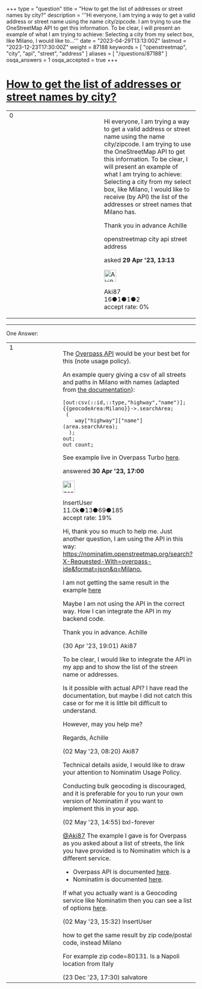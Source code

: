 +++
type = "question"
title = "How to get the list of addresses or street names by city?"
description = '''Hi everyone,  I am trying a way to get a valid address or street name using the name city/zipcode. I am trying to use the OneStreetMap API to get this information. To be clear, I will present an example of what I am trying to achieve: Selecting a city from my select box, like Milano, I would like to...'''
date = "2023-04-29T13:13:00Z"
lastmod = "2023-12-23T17:30:00Z"
weight = 87188
keywords = [ "openstreetmap", "city", "api", "street", "address" ]
aliases = [ "/questions/87188" ]
osqa_answers = 1
osqa_accepted = true
+++

<div class="headNormal">

# [How to get the list of addresses or street names by city?](/questions/87188/how-to-get-the-list-of-addresses-or-street-names-by-city)

</div>

<div id="main-body">

<div id="askform">

<table id="question-table" style="width:100%;">
<colgroup>
<col style="width: 50%" />
<col style="width: 50%" />
</colgroup>
<tbody>
<tr>
<td style="width: 30px; vertical-align: top"><div class="vote-buttons">
<span id="post-87188-upvote" class="ajax-command post-vote up" rel="nofollow" title="I like this post (click again to cancel)"> </span>
<div id="post-87188-score" class="post-score" title="current number of votes">
0
</div>
<span id="post-87188-downvote" class="ajax-command post-vote down" rel="nofollow" title="I dont like this post (click again to cancel)"> </span> <span id="favorite-mark" class="ajax-command favorite-mark" rel="nofollow" title="mark/unmark this question as favorite (click again to cancel)"> </span>
<div id="favorite-count" class="favorite-count">
&#10;</div>
</div></td>
<td><div id="item-right">
<div class="question-body">
<p>Hi everyone, I am trying a way to get a valid address or street name using the name city/zipcode. I am trying to use the OneStreetMap API to get this information. To be clear, I will present an example of what I am trying to achieve: Selecting a city from my select box, like Milano, I would like to receive (by API) the list of the addresses or street names that Milano has.</p>
<p>Thank you in advance Achille</p>
</div>
<div id="question-tags" class="tags-container tags">
<span class="post-tag tag-link-openstreetmap" rel="tag" title="see questions tagged &#39;openstreetmap&#39;">openstreetmap</span> <span class="post-tag tag-link-city" rel="tag" title="see questions tagged &#39;city&#39;">city</span> <span class="post-tag tag-link-api" rel="tag" title="see questions tagged &#39;api&#39;">api</span> <span class="post-tag tag-link-street" rel="tag" title="see questions tagged &#39;street&#39;">street</span> <span class="post-tag tag-link-address" rel="tag" title="see questions tagged &#39;address&#39;">address</span>
</div>
<div id="question-controls" class="post-controls">
&#10;</div>
<div class="post-update-info-container">
<div class="post-update-info post-update-info-user">
<p>asked <strong>29 Apr '23, 13:13</strong></p>
<img src="https://secure.gravatar.com/avatar/25ef16609c6769a05247bce8664a735b?s=32&amp;d=identicon&amp;r=g" class="gravatar" width="32" height="32" alt="Aki87&#39;s gravatar image" />
<p><span>Aki87</span><br />
<span class="score" title="16 reputation points">16</span><span title="1 badges"><span class="badge1">●</span><span class="badgecount">1</span></span><span title="1 badges"><span class="silver">●</span><span class="badgecount">1</span></span><span title="2 badges"><span class="bronze">●</span><span class="badgecount">2</span></span><br />
<span class="accept_rate" title="Rate of the user&#39;s accepted answers">accept rate:</span> <span title="Aki87 has no accepted answers">0%</span></p>
</div>
</div>
<div id="comments-container-87188" class="comments-container">
&#10;</div>
<div id="comment-tools-87188" class="comment-tools">
&#10;</div>
<div class="clear">
&#10;</div>
<div id="comment-87188-form-container" class="comment-form-container">
&#10;</div>
<div class="clear">
&#10;</div>
</div></td>
</tr>
</tbody>
</table>

------------------------------------------------------------------------

<div class="tabBar">

<span id="sort-top"></span>

<div class="headQuestions">

One Answer:

</div>

</div>

<span id="87190"></span>

<div id="answer-container-87190" class="answer accepted-answer">

<table style="width:100%;">
<colgroup>
<col style="width: 50%" />
<col style="width: 50%" />
</colgroup>
<tbody>
<tr>
<td style="width: 30px; vertical-align: top"><div class="vote-buttons">
<span id="post-87190-upvote" class="ajax-command post-vote up" rel="nofollow" title="I like this post (click again to cancel)"> </span>
<div id="post-87190-score" class="post-score" title="current number of votes">
1
</div>
<span id="post-87190-downvote" class="ajax-command post-vote down" rel="nofollow" title="I dont like this post (click again to cancel)"> </span> <span class="accept-answer on" rel="nofollow" title="Aki87 has selected this answer as the correct answer"> </span>
</div></td>
<td><div class="item-right">
<div class="answer-body">
<p>The <a href="https://wiki.openstreetmap.org/wiki/Overpass_API">Overpass API</a> would be your best bet for this (note usage policy).</p>
<p>An example query giving a csv of all streets and paths in Milano with names (adapted from <a href="https://wiki.openstreetmap.org/wiki/Overpass_API/Overpass_QL#CSV_output_mode">the documentation</a>):</p>
<pre><code>[out:csv(::id,::type,&quot;highway&quot;,&quot;name&quot;)];
{{geocodeArea:Milano}}-&gt;.searchArea;
 ( 
    way[&quot;highway&quot;][&quot;name&quot;](area.searchArea);    
  );
out;
out count;</code></pre>
<p>See example live in Overpass Turbo <a href="https://overpass-turbo.eu/s/1up6">here</a>.</p>
</div>
<div class="answer-controls post-controls">
&#10;</div>
<div class="post-update-info-container">
<div class="post-update-info post-update-info-user">
<p>answered <strong>30 Apr '23, 17:00</strong></p>
<img src="https://secure.gravatar.com/avatar/ec8a0cf213f9797ad1c1ae2c28c2332d?s=32&amp;d=identicon&amp;r=g" class="gravatar" width="32" height="32" alt="InsertUser&#39;s gravatar image" />
<p><span>InsertUser</span><br />
<span class="score" title="11005 reputation points"><span>11.0k</span></span><span title="13 badges"><span class="badge1">●</span><span class="badgecount">13</span></span><span title="69 badges"><span class="silver">●</span><span class="badgecount">69</span></span><span title="185 badges"><span class="bronze">●</span><span class="badgecount">185</span></span><br />
<span class="accept_rate" title="Rate of the user&#39;s accepted answers">accept rate:</span> <span title="InsertUser has 73 accepted answers">19%</span></p>
</div>
</div>
<div id="comments-container-87190" class="comments-container">
<span id="87193"></span>
<div id="comment-87193" class="comment">
<div id="post-87193-score" class="comment-score">
&#10;</div>
<div class="comment-text">
<p>Hi, thank you so much to help me. Just another question, I am using the API in this way: <a href="https://nominatim.openstreetmap.org/search?X-Requested-With=overpass-ide&amp;format=json&amp;q=Milano.">https://nominatim.openstreetmap.org/search?X-Requested-With=overpass-ide&amp;format=json&amp;q=Milano.</a></p>
<p>I am not getting the same result in the example <a href="https://overpass-turbo.eu/">here</a></p>
<p>Maybe I am not using the API in the correct way. How I can integrate the API in my backend code.</p>
<p>Thank you in advance. Achille</p>
</div>
<div id="comment-87193-info" class="comment-info">
<span class="comment-age">(30 Apr '23, 19:01)</span> <span class="comment-user userinfo">Aki87</span>
</div>
</div>
<span id="87211"></span>
<div id="comment-87211" class="comment">
<div id="post-87211-score" class="comment-score">
&#10;</div>
<div class="comment-text">
<p>To be clear, I would like to integrate the API in my app and to show the list of the streen name or addresses.</p>
<p>Is it possible with actual API? I have read the documentation, but maybe I did not catch this case or for me it is little bit difficult to understand.</p>
<p>However, may you help me?</p>
<p>Regards, Achille</p>
</div>
<div id="comment-87211-info" class="comment-info">
<span class="comment-age">(02 May '23, 08:20)</span> <span class="comment-user userinfo">Aki87</span>
</div>
</div>
<span id="87212"></span>
<div id="comment-87212" class="comment">
<div id="post-87212-score" class="comment-score">
&#10;</div>
<div class="comment-text">
<p>Technical details aside, I would like to draw your attention to Nominatim Usage Policy.</p>
<p>Conducting bulk geocoding is discouraged, and it is preferable for you to run your own version of Nominatim if you want to implement this in your app.</p>
</div>
<div id="comment-87212-info" class="comment-info">
<span class="comment-age">(02 May '23, 14:55)</span> <span class="comment-user userinfo">bxl-forever</span>
</div>
</div>
<span id="87213"></span>
<div id="comment-87213" class="comment">
<div id="post-87213-score" class="comment-score">
&#10;</div>
<div class="comment-text">
<p><a href="https://help.openstreetmap.org/users/22967/aki87"></a><a href="https://help.openstreetmap.org/users/22967/aki87">@Aki87</a> The example I gave is for Overpass as you asked about a list of streets, the link you have provided is to Nominatim which is a different service.</p>
<ul>
<li>Overpass API is documented <a href="https://wiki.openstreetmap.org/wiki/Overpass_API">here</a>.</li>
<li>Nominatim is documented <a href="https://wiki.openstreetmap.org/wiki/Nominatim">here</a>.</li>
</ul>
<p>If what you actually want is a Geocoding service like Nominatim then you can see a list of options <a href="https://wiki.openstreetmap.org/wiki/Geocoding">here</a>.</p>
</div>
<div id="comment-87213-info" class="comment-info">
<span class="comment-age">(02 May '23, 15:32)</span> <span class="comment-user userinfo">InsertUser</span>
</div>
</div>
<span id="88077"></span>
<div id="comment-88077" class="comment">
<div id="post-88077-score" class="comment-score">
&#10;</div>
<div class="comment-text">
<p>how to get the same result by zip code/postal code, instead Milano</p>
<p>For example zip code=80131. Is a Napoli location from Italy</p>
</div>
<div id="comment-88077-info" class="comment-info">
<span class="comment-age">(23 Dec '23, 17:30)</span> <span class="comment-user userinfo">salvatore</span>
</div>
</div>
</div>
<div id="comment-tools-87190" class="comment-tools">
&#10;</div>
<div class="clear">
&#10;</div>
<div id="comment-87190-form-container" class="comment-form-container">
&#10;</div>
<div class="clear">
&#10;</div>
</div></td>
</tr>
</tbody>
</table>

</div>

<div class="paginator-container-left">

</div>

</div>

</div>

